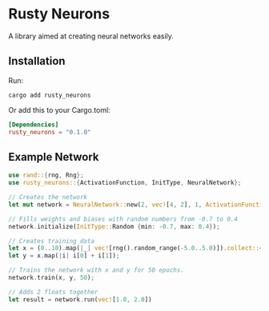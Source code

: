 # Rusty Neurons
A library aimed at creating neural networks easily.

## Installation

Run:
```shell
cargo add rusty_neurons
```
Or add this to your Cargo.toml:
```toml
[Dependencies]
rusty_neurons = "0.1.0"
```

## Example Network

```rust
use rand::{rng, Rng};
use rusty_neurons::{ActivationFunction, InitType, NeuralNetwork};

// Creates the network 
let mut network = NeuralNetwork::new(2, vec![4, 2], 1, ActivationFunction::ReLU, ActivationFunction::Sigmoid );

// Fills weights and biases with random numbers from -0.7 to 0.4
network.initialize(InitType::Random {min: -0.7, max: 0.4});

// Creates training data
let x = (0..10).map(|_| vec![rng().random_range(-5.0..5.0)]).collect::<Vec<Vec<f64>>>();
let y = x.map(|i| i[0] + i[1]);

// Trains the network with x and y for 50 epochs.
network.train(x, y, 50);

// Adds 2 floats together
let result = network.run(vec![1.0, 2.0])
```